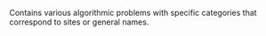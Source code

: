 Contains various algorithmic problems with specific categories that correspond to sites or general names.
